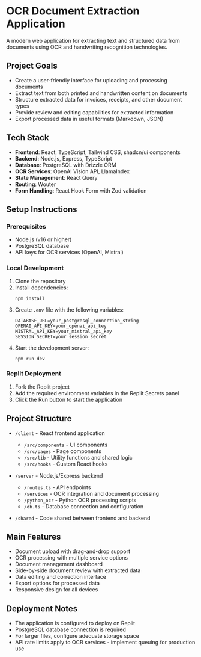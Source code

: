 # OCR Document Extraction Application

A modern web application for extracting text and structured data from documents using OCR and handwriting recognition technologies.

## Project Goals

- Create a user-friendly interface for uploading and processing documents
- Extract text from both printed and handwritten content on documents
- Structure extracted data for invoices, receipts, and other document types
- Provide review and editing capabilities for extracted information
- Export processed data in useful formats (Markdown, JSON)

## Tech Stack

- **Frontend**: React, TypeScript, Tailwind CSS, shadcn/ui components
- **Backend**: Node.js, Express, TypeScript
- **Database**: PostgreSQL with Drizzle ORM
- **OCR Services**: OpenAI Vision API, LlamaIndex
- **State Management**: React Query
- **Routing**: Wouter
- **Form Handling**: React Hook Form with Zod validation

## Setup Instructions

### Prerequisites

- Node.js (v16 or higher)
- PostgreSQL database 
- API keys for OCR services (OpenAI, Mistral)

### Local Development

1. Clone the repository
2. Install dependencies:
   ```
   npm install
   ```
3. Create `.env` file with the following variables:
   ```
   DATABASE_URL=your_postgresql_connection_string
   OPENAI_API_KEY=your_openai_api_key
   MISTRAL_API_KEY=your_mistral_api_key
   SESSION_SECRET=your_session_secret
   ```
4. Start the development server:
   ```
   npm run dev
   ```

### Replit Deployment

1. Fork the Replit project
2. Add the required environment variables in the Replit Secrets panel
3. Click the Run button to start the application

## Project Structure

- `/client` - React frontend application
  - `/src/components` - UI components
  - `/src/pages` - Page components
  - `/src/lib` - Utility functions and shared logic
  - `/src/hooks` - Custom React hooks

- `/server` - Node.js/Express backend
  - `/routes.ts` - API endpoints
  - `/services` - OCR integration and document processing
  - `/python_ocr` - Python OCR processing scripts
  - `/db.ts` - Database connection and configuration

- `/shared` - Code shared between frontend and backend

## Main Features

- Document upload with drag-and-drop support
- OCR processing with multiple service options
- Document management dashboard
- Side-by-side document review with extracted data
- Data editing and correction interface
- Export options for processed data
- Responsive design for all devices

## Deployment Notes

- The application is configured to deploy on Replit
- PostgreSQL database connection is required
- For larger files, configure adequate storage space
- API rate limits apply to OCR services - implement queuing for production use 
